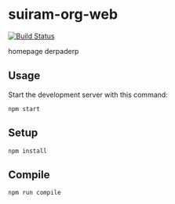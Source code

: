 suiram-org-web 
=====================
[![Build Status](https://travis-ci.org/crea1/suiram_org_web.svg?branch=master)](https://travis-ci.org/crea1/suiram_org_web)


homepage derpaderp

Usage
---
 
Start the development server with this command:
 
```
npm start
```
 
 
 
Setup
---
 
```
npm install
```
 
 
 
Compile
---
 
```
npm run compile
```
